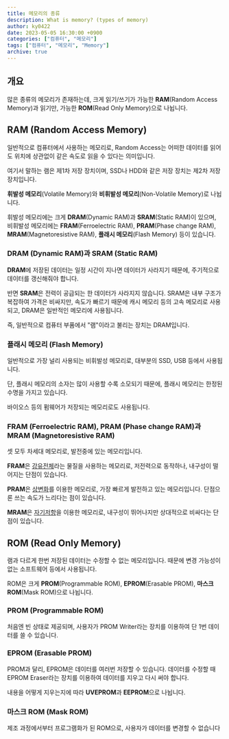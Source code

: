```yaml
---
title: 메모리의 종류
description: What is memory? (types of memory)
author: ky0422
date: 2023-05-05 16:30:00 +0900
categories: ["컴퓨터", "메모리"]
tags: ["컴퓨터", "메모리", "Memory"]
archive: true
---
```


## 개요

많은 종류의 메모리가 존재하는데, 크게 읽기/쓰기가 가능한 **RAM**(Random Access Memory)과 읽기만, 가능한 **ROM**(Read Only Memory)으로 나뉩니다.

## RAM (Random Access Memory)

일반적으로 컴퓨터에서 사용하는 메모리로, Random Access는 어떠한 데이터를 읽어도 위치에 상관없이 같은 속도로 읽을 수 있다는 의미입니다.

여기서 말하는 램은 제1차 저장 장치이며, SSD나 HDD와 같은 저장 장치는 제2차 저장 장치입니다.

**휘발성 메모리**(Volatile Memory)와 **비휘발성 메모리**(Non-Volatile Memory)로 나뉩니다.

휘발성 메모리에는 크게 **DRAM**(Dynamic RAM)과 **SRAM**(Static RAM)이 있으며, 비휘발성 메모리에는 **FRAM**(Ferroelectric RAM), **PRAM**(Phase change RAM), **MRAM**(Magnetoresistive RAM), **플래시 메모리**(Flash Memory) 등이 있습니다.

### DRAM (Dynamic RAM)과 SRAM (Static RAM)

**DRAM**에 저장된 데이터는 일정 시간이 지나면 데이터가 사라지기 때문에, 주기적으로 데이터를 갱신해줘야 합니다.

반면 **SRAM**은 전력이 공급되는 한 데이터가 사라지지 않습니다. SRAM은 내부 구조가 복잡하여 가격은 비싸지만, 속도가 빠르기 때문에 캐시 메모리 등의 고속 메모리로 사용되고, DRAM은 일반적인 메모리에 사용됩니다.

즉, 일반적으로 컴퓨터 부품에서 "램"이라고 불리는 장치는 DRAM입니다.

### 플래시 메모리 (Flash Memory)

일반적으로 가장 널리 사용되는 비휘발성 메모리로, 대부분의 SSD, USB 등에서 사용됩니다.

단, 플래시 메모리의 소자는 많이 사용할 수록 소모되기 때문에, 플래시 메모리는 한정된 수명을 가지고 있습니다.

바이오스 등의 펌웨어가 저장되는 메모리로도 사용됩니다.

### FRAM (Ferroelectric RAM), PRAM (Phase change RAM)과 MRAM (Magnetoresistive RAM)

셋 모두 차세대 메모리로, 발전중에 있는 메모리입니다.

**FRAM**은 [강유전체](https://ko.wikipedia.org/wiki/%EA%B0%95%EC%9C%A0%EC%A0%84%EC%B2%B4)라는 물질을 사용하는 메모리로, 저전력으로 동작하나, 내구성이 떨어지는 단점이 있습니다.

**PRAM**은 [상변화](https://ko.wikipedia.org/wiki/%EC%83%81%EC%A0%84%EC%9D%B4)를 이용한 메모리로, 가장 빠르게 발전하고 있는 메모리입니다. 단점으론 쓰는 속도가 느리다는 점이 있습니다.

**MRAM**은 [자기저항](https://ko.wikipedia.org/wiki/%EC%9E%90%EA%B8%B0%EC%A0%80%ED%95%AD)을 이용한 메모리로, 내구성이 뛰어나지만 상대적으로 비싸다는 단점이 있습니다.

## ROM (Read Only Memory)

램과 다르게 한번 저장된 데이터는 수정할 수 없는 메모리입니다. 때문에 변경 가능성이 없는 소프트웨어 등에서 사용됩니다.

ROM은 크게 **PROM**(Programmable ROM), **EPROM**(Erasable PROM), **마스크 ROM**(Mask ROM)으로 나뉩니다.

### PROM (Programmable ROM)

처음엔 빈 상태로 제공되며, 사용자가 PROM Writer라는 장치를 이용하여 단 1번 데이터를 쓸 수 있습니다.

### EPROM (Erasable PROM)

PROM과 달리, EPROM은 데이터를 여러번 저장할 수 있습니다. 데이터를 수정할 때 EPROM Eraser라는 장치를 이용하여 데이터를 지우고 다시 써야 합니다.

내용을 어떻게 지우는지에 따라 **UVEPROM**과 **EEPROM**으로 나뉩니다.

### 마스크 ROM (Mask ROM)

제조 과정에서부터 프로그램화가 된 ROM으로, 사용자가 데이터를 변경할 수 없습니다
